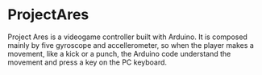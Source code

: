 # ProjectAres
Project Ares is a videogame controller built with Arduino. It is composed mainly by five gyroscope and accellerometer, so when the player makes a movement, like a kick or a punch, the Arduino code understand the movement and press a key on the PC keyboard.
